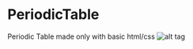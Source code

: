 # PeriodicTable
Periodic Table made only with basic html/css
![alt tag](https://raw.github.com/bravominski/PeriodicTable/periodic-table.bmp)
